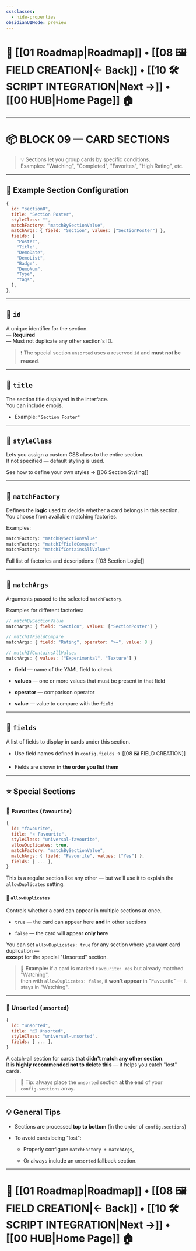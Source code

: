 ```yaml
---
cssclasses:
  - hide-properties
obsidianUIMode: preview
---
```


# 🧭 [[01 Roadmap|Roadmap]] • [[08 🖼 FIELD CREATION|← Back]] • [[10 🛠️ SCRIPT INTEGRATION|Next →]] • [[00 HUB|Home Page]] 🏠

---
# 📦 **BLOCK 09 — CARD SECTIONS**

> 💡 Sections let you group cards by specific conditions.  
> Examples: "Watching", "Completed", "Favorites", "High Rating", etc.

---

## 🔧 Example Section Configuration

```js
{
  id: "section0",
  title: "Section Poster",
  styleClass: "",
  matchFactory: "matchBySectionValue",
  matchArgs: { field: "Section", values: ["SectionPoster"] },
  fields: [
    "Poster",
    "Title",
    "DemoDate",
    "DemoList",
    "Badge",
    "DemoNum",
    "Type",
    "tags",
  ],
},
```

---

## 🔹 `id`

A unique identifier for the section.  
— **Required**  
— Must not duplicate any other section's ID.

> ❗ The special section `unsorted` uses a reserved `id` and **must not be reused**.

---

## 🔹 `title`

The section title displayed in the interface.  
You can include emojis.

- Example: `"Section Poster"`
    

---

## 🔹 `styleClass`

Lets you assign a custom CSS class to the entire section.  
If not specified — default styling is used.

See how to define your own styles → [[06 Section Styling]]

---

## 🔹 `matchFactory`

Defines the **logic** used to decide whether a card belongs in this section.  
You choose from available matching factories.

Examples:

```js
matchFactory: "matchBySectionValue"
matchFactory: "matchIfFieldCompare"
matchFactory: "matchIfContainsAllValues"
```

Full list of factories and descriptions: [[03 Section Logic]]

---

## 🔹 `matchArgs`

Arguments passed to the selected `matchFactory`.

Examples for different factories:

```js
// matchBySectionValue
matchArgs: { field: "Section", values: ["SectionPoster"] }

// matchIfFieldCompare
matchArgs: { field: "Rating", operator: ">=", value: 8 }

// matchIfContainsAllValues
matchArgs: { values: ["Experimental", "Texture"] }
```

- **field** — name of the YAML field to check
    
- **values** — one or more values that must be present in that field
    
- **operator** — comparison operator
    
- **value** — value to compare with the `field`
    

---

## 🔹 `fields`

A list of fields to display in cards under this section.

- Use field names defined in `config.fields` → [[08 🖼 FIELD CREATION]]
    
- Fields are shown **in the order you list them**
    

---

## ⭐ Special Sections

### 🔸 Favorites (`favourite`)

```js
{
  id: "favourite",
  title: "⭐ Favourite",
  styleClass: "universal-favourite",
  allowDuplicates: true,
  matchFactory: "matchBySectionValue",
  matchArgs: { field: "Favourite", values: ["Yes"] },
  fields: [ ... ],
}
```

This is a regular section like any other — but we’ll use it to explain the `allowDuplicates` setting.

#### 🔹 `allowDuplicates`

Controls whether a card can appear in multiple sections at once.

- `true` — the card can appear here **and** in other sections
    
- `false` — the card will appear **only here**
    

You can set `allowDuplicates: true` for any section where you want card duplication —  
**except** for the special "Unsorted" section.

> 📝 **Example:** if a card is marked `Favourite: Yes` but already matched "Watching",  
> then with `allowDuplicates: false`, it **won’t appear** in "Favourite" — it stays in "Watching".

---

### 🔸 Unsorted (`unsorted`)

```js
{
  id: "unsorted",
  title: "🗂 Unsorted",
  styleClass: "universal-unsorted",
  fields: [ ... ],
}
```

A catch-all section for cards that **didn't match any other section**.  
It is **highly recommended not to delete this** — it helps you catch "lost" cards.

> 📝 Tip: always place the `unsorted` section **at the end** of your `config.sections` array.

---

## 💡 General Tips

- Sections are processed **top to bottom** (in the order of `config.sections`)
    
- To avoid cards being "lost":
    
    - Properly configure `matchFactory + matchArgs`,
        
    - Or always include an `unsorted` fallback section.

---
# 🧭 [[01 Roadmap|Roadmap]] • [[08 🖼 FIELD CREATION|← Back]] • [[10 🛠️ SCRIPT INTEGRATION|Next →]] • [[00 HUB|Home Page]] 🏠